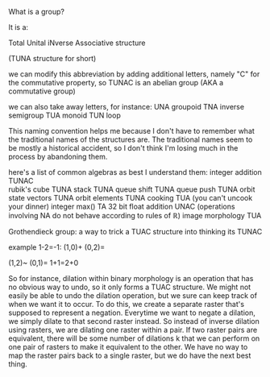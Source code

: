 What is a group?

It is a:

Total
Unital
iNverse
Associative
structure

(TUNA structure for short)

we can modify this abbreviation by adding additional letters, namely "C" for the commutative property, so TUNAC is an abelian group (AKA a commutative group)

we can also take away letters, for instance:
UNA 	groupoid
TNA 	inverse semigroup
TUA 	monoid
TUN 	loop

This naming convention helps me because I don't have to remember what the traditional names of the structures are. The traditional names seem to be mostly a historical accident, so I don't think I'm losing much in the process by abandoning them. 

here's a list of common algebras as best I understand them:
integer addition	TUNAC	
rubik's cube		TUNA
stack 				TUNA
queue shift			TUNA
queue push 			TUNA
orbit state vectors TUNA
orbit elements 		TUNA
cooking 			TUA  (you can't uncook your dinner)
integer max() 		TA 
32 bit float addition UNAC (operations involving NA do not behave according to rules of ℝ)
image morphology	TUA

Grothendieck group: 
a way to trick a TUAC structure into thinking its TUNAC

example
1-2=-1:
(1,0)+
(0,2)=

(1,2)~
(0,1)=
1+1=2+0

So for instance, dilation within binary morphology is an operation that has no obvious way to undo, so it only forms a TUAC structure. We might not easily be able to undo the dilation operation, but we sure can keep track of when we want it to occur. To do this, we create a separate raster that's supposed to represent a negation. Everytime we want to negate a dilation, we simply dilate to that second raster instead. So instead of inverse dilation using rasters, we are dilating one raster within a pair. If two raster pairs are equivalent, there will be some number of dilations k that we can perform on one pair of rasters to make it equivalent to the other. We have no way to map the raster pairs back to a single raster, but we do have the next best thing. 

